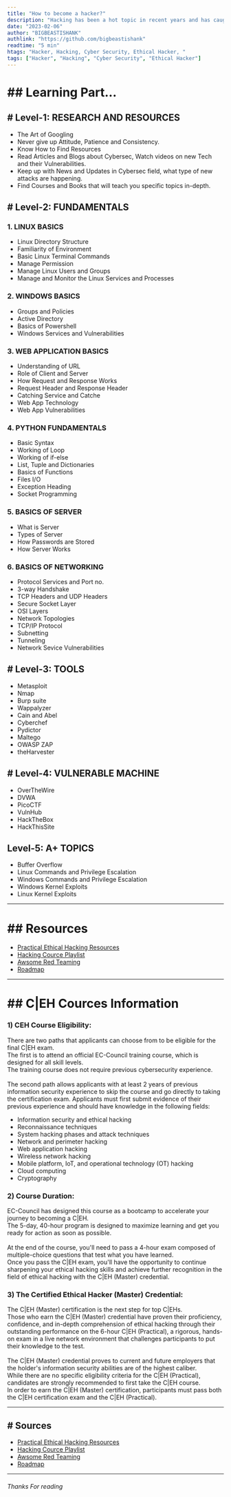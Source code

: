 ```yaml
---
title: "How to become a hacker?"
description: "Hacking has been a hot topic in recent years and has caught the attention of many aspiring tech enthusiasts. Hacking requires a combination of technical skills and a deep understanding of computer systems and networks. Whether you want to become a professional ethical hacker or just want to expand your knowledge, this blog will provide you with a roadmap to help you achieve your goals. So, let's dive into the exciting world of hacking and learn how to become a successful hacker."
date: "2023-02-06"
author: "BIGBEASTISHANK"
authlink: "https://github.com/bigbeastishank"
readtime: "5 min"
htags: "Hacker, Hacking, Cyber Security, Ethical Hacker, "
tags: ["Hacker", "Hacking", "Cyber Security", "Ethical Hacker"]
---
```


# ## Learning Part...

## # Level-1: RESEARCH AND RESOURCES

- The Art of Googling
- Never give up Attitude, Patience and Consistency.
- Know How to Find Resources
- Read Articles and Blogs about Cybersec, Watch videos on new Tech and their Vulnerabilities.
- Keep up with News and Updates in Cybersec field, what type of new attacks are happening.
- Find Courses and Books that will teach you specific topics in-depth.

## # Level-2: FUNDAMENTALS

### 1. LINUX BASICS

- Linux Directory Structure
- Familiarity of Environment
- Basic Linux Terminal Commands
- Manage Permission
- Manage Linux Users and Groups
- Manage and Monitor the Linux Services and Processes

### 2. WINDOWS BASICS

- Groups and Policies
- Active Directory
- Basics of Powershell
- Windows Services and Vulnerabilities

### 3. WEB APPLICATION BASICS

- Understanding of URL
- Role of Client and Server
- How Request and Response Works
- Request Header and Response Header
- Catching Service and Catche
- Web App Technology
- Web App Vulnerabilities

### 4. PYTHON FUNDAMENTALS

- Basic Syntax
- Working of Loop
- Working of if-else
- List, Tuple and Dictionaries
- Basics of Functions
- Files I/O
- Exception Heading
- Socket Programming

### 5. BASICS OF SERVER

- What is Server
- Types of Server
- How Passwords are Stored
- How Server Works

### 6. BASICS OF NETWORKING

- Protocol Services and Port no.
- 3-way Handshake
- TCP Headers and UDP Headers
- Secure Socket Layer
- OSI Layers
- Network Topologies
- TCP/IP Protocol
- Subnetting
- Tunneling
- Network Sevice Vulnerabilities

## # Level-3: TOOLS

- Metasploit
- Nmap
- Burp suite
- Wappalyzer
- Cain and Abel
- Cyberchef
- Pydictor
- Maltego
- OWASP ZAP
- theHarvester

## # Level-4: VULNERABLE MACHINE

- OverTheWire
- DVWA
- PicoCTF
- VulnHub
- HackTheBox
- HackThisSite

## Level-5: A+ TOPICS

- Buffer Overflow
- Linux Commands and Privilege Escalation
- Windows Commands and Privilege Escalation
- Windows Kernel Exploits
- Linux Kernel Exploits

---

# ## Resources

- [Practical Ethical Hacking Resources](https://github.com/TCM-Course-Resources/Practical-Ethical-Hacking-Resources)
- [Hacking Cource Playlist](https://www.youtube.com/playlist?list=PLLKT__MCUeixqHJ1TRqrHsEd6_EdEvo47)
- [Awsome Red Teaming](https://github.com/yeyintminthuhtut/Awesome-Red-Teaming)
- [Roadmap](https://youtu.be/u4VWQZ8KLmI?t=504)

---

# ## C|EH Cources Information

### 1) CEH Course Eligibility:

There are two paths that applicants can choose from to be eligible for the final C|EH exam.
\
The first is to attend an official EC-Council training course, which is designed for all skill levels.
\
The training course does not require previous cybersecurity experience.
\
\
The second path allows applicants with at least 2 years of previous information security experience to skip
the course and go directly to taking the certification exam. Applicants must first submit evidence of their previous
experience and should have knowledge in the following fields:

- Information security and ethical hacking
- Reconnaissance techniques
- System hacking phases and attack techniques
- Network and perimeter hacking
- Web application hacking
- Wireless network hacking
- Mobile platform, IoT, and operational technology (OT) hacking
- Cloud computing
- Cryptography

### 2) Course Duration:

EC-Council has designed this course as a bootcamp to accelerate your journey to becoming a C|EH.
\
The 5-day, 40-hour program is designed to maximize learning and get you ready for action as soon as possible.
\
\
At the end of the course, you'll need to pass a 4-hour exam composed of multiple-choice questions that test what you have learned.
\
Once you pass the C|EH exam, you'll have the opportunity to continue sharpening your ethical hacking skills and achieve further recognition
in the field of ethical hacking with the C|EH (Master) credential.

### 3) The Certified Ethical Hacker (Master) Credential:

The C|EH (Master) certification is the next step for top C|EHs.
\
Those who earn the C|EH (Master) credential have proven their proficiency, confidence, and in-depth comprehension
of ethical hacking through their outstanding performance on the 6-hour C|EH (Practical), a rigorous, hands-on exam in a
live network environment that challenges participants to put their knowledge to the test.
\
\
The C|EH (Master) credential proves to current and future employers that the holder's information security abilities are of the highest caliber.
\
While there are no specific eligibility criteria for the C|EH (Practical), candidates are strongly recommended to first take the C|EH course.
\
In order to earn the C|EH (Master) certification, participants must pass both the C|EH certification exam and the C|EH (Practical).

---

## # Sources

- [Practical Ethical Hacking Resources](https://github.com/TCM-Course-Resources/Practical-Ethical-Hacking-Resources)
- [Hacking Cource Playlist](https://www.youtube.com/playlist?list=PLLKT__MCUeixqHJ1TRqrHsEd6_EdEvo47)
- [Awsome Red Teaming](https://github.com/yeyintminthuhtut/Awesome-Red-Teaming)
- [Roadmap](https://youtu.be/u4VWQZ8KLmI?t=504)

---

###### Thanks For reading
